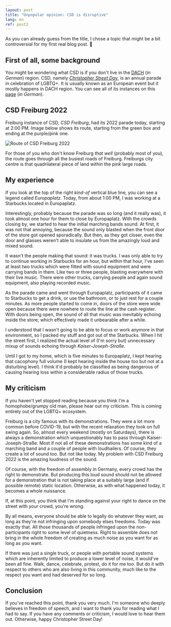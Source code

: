 ```yaml
---
layout: post
title: "Unpopular opinion: CSD is disruptive"
lang: en
ref: post2
---
```

As you can already guess from the title, I chose a topic that might be a bit controversial for my first real blog post. 🥲

## First of all, some background

You might be wondering what CSD is if you don't live in the [DACH][dach] (_in German_) region. CSD, namely [_Christopher Street Day_][csd], is an annual parade in celebration of LGBTQ+. It is usually known as an European event but it mostly happens in DACH region. You can see all of its instances on this [page][csd-termine] (_in German_).

## CSD Freiburg 2022

Freiburg instance of CSD, _CSD Freiburg_, had its 2022 parade today, starting at 2:00 PM. Image below shows its route, starting from the green box and ending at the purple/pink one.

<img src="https://freiburg-pride.de/wp-content/uploads/2022/06/RouteCSD2022-1024x600.png" alt="Route of CSD Freiburg 2022" title="Route of CSD Freiburg 2022">

For those of you who don't know Freiburg _that well_ (probably most of you), the route goes through all the busiest roads of Freiburg. Freiburgs city centre is that quadrilateral piece of land within the pink large roads.

## My experience

If you look at the top of the right _kind-of_ vertical blue line, you can see a legend called _Europaplatz_. Today, from about 1:00 PM, I was working at a Starbucks located in Europaplatz.

Interestingly, probably because the parade was so long (and it really was), it took almost one hour for them to close by Europaplatz. With the crowds closing by, we started to hear the initial marching bands sound. At first, it was not that annoying, because the sound only blasted when the front door of the store got opened sporadically. But then, as they got closer, even the door and glasses weren't able to insulate us from the amazingly loud and mixed sound.

It wasn't the people making that sound: it was trucks. I was only able to try to continue working in Starbucks for an hour, but within that hour, I've seen at least two trucks which were fitted with sound equipment and were carrying bands in them. Like two or three people, blasting everywhere with their live music. There were other trucks, carrying people and again sound equipment, also playing recorded music.

As the parade came and went through Europaplatz, participants of it came to Starbucks to get a drink, or use the bathroom, or to just rest for a couple minutes. As more people started to come in, doors of the store were wide open because there were nowhere to route the line at the cash register. With doors being open, the sound of all that music was inevitably echoing inside the store; which effectively made it unbearable after a while.

I understood that I wasn't going to be able to focus or work anymore in that environment, so I packed my stuff and got out of the Starbucks. When I hit the street first, I realized the actual level of (I'm sorry but) unnecessary mixup of sounds echoing through _Kaiser-Joseph-Straße_.

Until I got to my home, which is five minutes to Europaplatz, I kept hearing that cacophony full volume (I kept hearing inside the house too but not at a disturbing level). I think it'd probably be classified as being dangerous of causing hearing loss within a considerable radius of those trucks.

## My criticism

If you haven't yet stopped reading because you think I'm a homophobe/grumpy old man, please hear out my criticism. This is coming entirely out of the LGBTQ+ ecosystem.

Freiburg is a city famous with its demonstrations. They were a lot more common before COVID-19, but with the recent relaxation they took on full swing again. So, almost every weekend (mostly on Saturdays), there is always a demonstration which unquestionably has to pass through Kaiser-Joseph-Straße. Most if not all of these demonstrations has some kind of a marching band and a couple of people with loudhailers. Of course, they create a lot of sound too. But not like today. My problem with CSD Freiburg 2022 is the amazing loudness of the sound.

Of course, with the freedom of assembly in Germany, every crowd has the right to demonstrate. But producing this loud sound should not be allowed for a demonstration that is not taking place at a suitably large (and if possible remote) static location. Otherwise, as with what happened today, it becomes a whole nuissance.

If, at this point, you think that I'm standing against your right to dance on the street with your crowd, you're wrong.

By all means, everyone should be able to legally do whatever they want, as long as they're not infringing upon somebody elses freedoms. Today was exactly that. All those thousands of people infringed upon the non-participants right to some level of quietness. Right to assemble does not bring in the whole freedom of creating as much noise as you want for as long as you want.

If there was just a single truck, or people with portable sound systems which are inherently limited to produce a lower level of noise, it would've been all fine. Walk, dance, celebrate, protest, do it for me too. But do it with respect to others who are also living in this community, much like to the respect you want and had deserved for so long.

## Conclusion

If you've reached this point, thank you very much. I'm someone who deeply believes in freedom of speech, and I want to thank you for reading what I had to say. If you have any comments or criticism, I would love to hear them out. Otherwise, happy Christopher Street Day!

[dach]: https://de.wikipedia.org/wiki/D-A-CH
[csd]: https://en.wikipedia.org/wiki/Christopher_Street_Day
[csd-termine]: https://www.csd-termine.de
